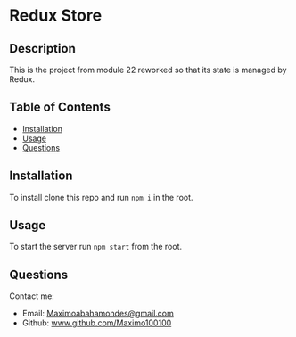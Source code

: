 # Redux Store

## Description 

This is the project from module 22 reworked so that its state is managed by Redux.

## Table of Contents

- [Installation](#installation)
- [Usage](#usage)
- [Questions](#questions)

## Installation

To install clone this repo and run `npm i` in the root.

## Usage 

To start the server run `npm start` from the root.

## Questions

Contact me:

* Email: Maximoabahamondes@gmail.com
* Github: www.github.com/Maximo100100
